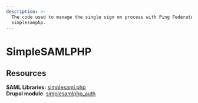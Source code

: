 ```yaml
---
description: >-
  The code used to manage the single sign on process with Ping Federate is
  simplesamphp.
---
```


# SimpleSAMLPHP

## Resources

**SAML Libraries:** [simplesaml.php](http://www.simplesamlphp.org/)  
**Drupal module**: [simplesamlphp\_auth](https://www.drupal.org/project/simplesamlphp_auth) 


